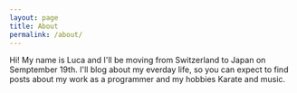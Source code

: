 ```yaml
---
layout: page
title: About
permalink: /about/
---
```


Hi! My name is Luca and I'll be moving from Switzerland to Japan on Semptember 19th. I'll blog about my everday life, so you can expect to find posts about my work as a programmer and my hobbies Karate and music. 

